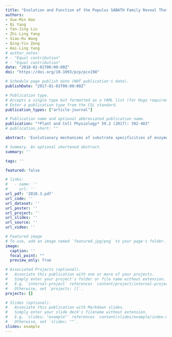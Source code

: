```yaml
---
title: "Evolution and Function of the Populus SABATH Family Reveal That a Single Amino Acid Change Results in a Substrate Switch"
authors:
- Xue-Min Han
- Qi Yang
- Yan-Jing Liu
- Zhi-Ling Yang
- Xiao-Ru Wang
- Qing-Yin Zeng
- Hai-Ling Yang
# author_notes:
# - "Equal contribution"
# - "Equal contribution"
date: "2018-02-01T00:00:00Z"
doi: "https://doi.org/10.1093/pcp/pcx198" 

# Schedule page publish date (NOT publication's date).
publishDate: "2017-01-01T00:00:00Z"

# Publication type.
# Accepts a single type but formatted as a YAML list (for Hugo requirements).
# Enter a publication type from the CSL standard.
publication_types: ["article-journal"]

# Publication name and optional abbreviated publication name.
publication: "*Plant and Cell Physiology* 59.2 (2017): 392-403"
# publication_short: ""

abstract: 'Evolutionary mechanisms of substrate specificities of enzyme families remain poorly understood. Plant SABATH methyltransferases catalyze methylation of the carboxyl group of various low molecular weight metabolites. Investigation of the functional diversification of the SABATH family in plants could shed light on the evolution of substrate specificities in this enzyme family. Previous studies identified 28 SABATH genes from the Populus trichocarpa genome. In this study, we re-annotated the Populus SABATH gene family, and performed molecular evolution, gene expression and biochemical analyses of this large gene family. Twenty-eight Populus SABATH genes were divided into three classes with distinct divergences in their gene structure, expression responses to abiotic stressors and enzymatic properties of encoded proteins. Populus class I SABATH proteins converted IAA to methyl-IAA, class II SABATH proteins converted benzoic acid (BA) and salicylic acid (SA) to methyl-BA and methyl-SA, while class III SABATH proteins converted farnesoic acid (FA) to methyl-FA. For Populus class II SABATH proteins, both forward and reverse mutagenesis studies showed that a single amino acid switch between PtSABATH4 and PtSABATH24 resulted in substrate switch. Our findings provide new insights into the evolution of substrate specificities of enzyme families.'

# Summary. An optional shortened abstract.
summary: ''

tags: ''

featured: false

# links:
#   - name: ''
#     url: ''
url_pdf: '2018.3.pdf'
url_code: ''
url_dataset: ''
url_poster: ''
url_project: ''
url_slides: ''
url_source: ''
url_video: ''

# Featured image
# To use, add an image named `featured.jpg/png` to your page's folder. 
image:
  caption: ''
  focal_point: ""
  preview_only: True

# Associated Projects (optional).
#   Associate this publication with one or more of your projects.
#   Simply enter your project's folder or file name without extension.
#   E.g. `internal-project` references `content/project/internal-project/index.md`.
#   Otherwise, set `projects: []`.
projects: []

# Slides (optional).
#   Associate this publication with Markdown slides.
#   Simply enter your slide deck's filename without extension.
#   E.g. `slides: "example"` references `content/slides/example/index.md`.
#   Otherwise, set `slides: ""`.
slides: example
---
```



